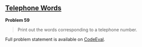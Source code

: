 [Telephone Words][ce]
---------------------

**Problem 59**

> Print out the words corresponding to a telephone number.

Full problem statement is available on [CodeEval][ce].

[ce]: https://www.codeeval.com/browse/59/
      "View problem statement on CodeEval"
